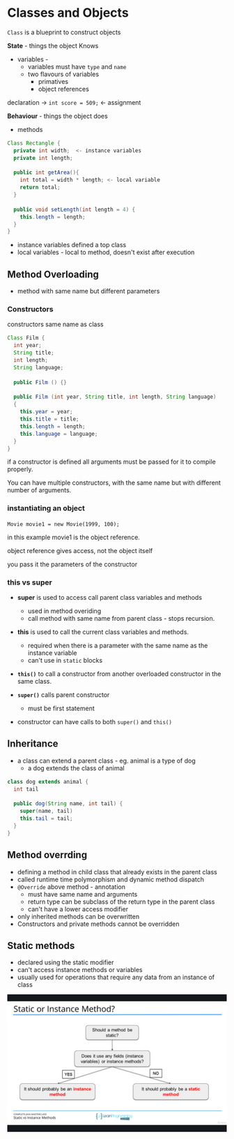# Classes and Objects


`Class` is a blueprint to construct objects

**State** - things the object Knows

* variables -
  - variables must have `type` and `name`
  - two flavours of variables
    - primatives
    - object references

declaration -> `int score = 509;` <- assignment

**Behaviour** - things the object does

* methods

```java
Class Rectangle {
  private int width;  <- instance variables
  private int length;

  public int getArea(){
    int total = width * length; <- local variable
    return total;
  }

  public void setLength(int length = 4) {
    this.length = length;
  }
}
```

- instance variables defined a top class
- local variables - local to method, doesn't exist after execution

## Method Overloading

* method with same name but different parameters

### Constructors

constructors same name as class

```java
Class Film {
  int year;
  String title;
  int length;
  String language;

  public Film () {}

  public Film (int year, String title, int length, String language)
  {
    this.year = year;
    this.title = title;
    this.length = length;
    this.language = language;
  }
}
```

if a constructor is defined all arguments must be passed for it to compile properly.

You can have multiple constructors, with the same name but with different number of arguments. 

<!-- constructor chaining is where you have overloaded constructors  -->
### instantiating an object

  `Movie movie1 = new Movie(1999, 100);`

  in this example movie1 is the object reference.

  object reference gives access, not the object itself

  you pass it the parameters of the constructor


### this vs super

* **super** is used to access call parent class variables and methods
  * used in method overiding 
  * call method with same name from parent class - stops recursion. 

* **this** is used to call the current class variables and methods. 
  * required when there is a parameter with the same name as the instance variable
  * can't use in `static` blocks

* **`this()`** to call a constructor from another overloaded constructor in the same class. 
* **`super()`** calls parent constructor
  * must be first statement
* constructor can have calls to both `super()` and `this()`

## Inheritance 

- a class can extend a parent class - eg. animal is a type of dog 
  - a dog extends the class of animal

```java
class dog extends animal {
  int tail 

  public dog(String name, int tail) {
    super(name, tail)
    this.tail = tail;
  }
}
```
## Method overrding 

* defining a method in child class that already exists in the parent class 
* called runtime time polymorphism and dynamic method dispatch
* `@Override` above method - annotation 
  * must have same name and arguments
  * return type can be subclass of the return type in the parent class
  * can't have a lower access modifier
* only inherited methods can be overwritten
* Constructors and private methods cannot be overridden

## Static methods

- declared using the static modifier
- can't access instance methods or variables 
- usually used for operations that require any data from an instance of class

![](static-or-instance.png)
